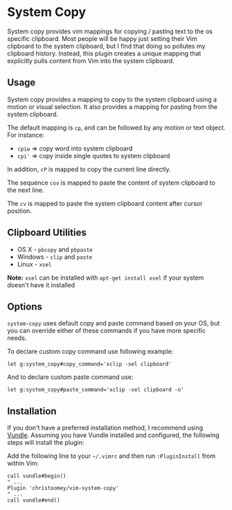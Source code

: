 System Copy
===========

System copy provides vim mappings for copying / pasting text to the os specific
clipboard.  Most people will be happy just setting their Vim clipboard to the
system clipboard, but I find that doing so pollutes my clipboard history.
Instead, this plugin creates a unique mapping that explicitly pulls content
from Vim into the system clipboard.

Usage
-----

System copy provides a mapping to copy to the system clipboard using a motion
or visual selection. It also provides a mapping for pasting from the system
clipboard.

The default mapping is `cp`, and can be followed by any motion or text
object. For instance:

- `cpiw` => copy word into system clipboard
- `cpi'` => copy inside single quotes to system clipboard

In addition, `cP` is mapped to copy the current line directly.

The sequence `cov` is mapped to paste the content of system clipboard to the
next line.

The `cv` is mapped to paste the system clipboard content after cursor
position.

Clipboard Utilities
-------------------

 - OS X    - `pbcopy` and `pbpaste`
 - Windows - `clip` and `paste`
 - Linux   - `xsel`
 
 **Note:** `xsel` can be installed with `apt-get install xsel` if your system doesn't have it installed

Options
-------

`system-copy` uses default copy and paste command based on your OS, but
you can override either of these commands if you have more specific needs.

To declare custom copy command use following example:
``` vim
let g:system_copy#copy_command='xclip -sel clipboard'
```
And to declare custom paste command use:
``` vim
let g:system_copy#paste_command='xclip -sel clipboard -o'
```

Installation
------------

If you don't have a preferred installation method, I recommend using [Vundle](https://github.com/VundleVim/Vundle.vim).
Assuming you have Vundle installed and configured, the following steps will
install the plugin:

Add the following line to your `~/.vimrc` and then run `:PluginInstall` from
within Vim:

``` vim
call vundle#begin()
" ...
Plugin 'christoomey/vim-system-copy'
" ...
call vundle#end()
```
